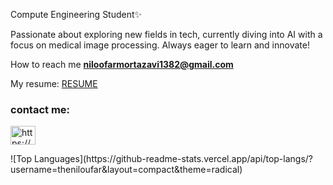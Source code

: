 Compute Engineering Student✨

Passionate about exploring new fields in tech, currently diving into AI with a focus on medical image processing. 
Always eager to learn and innovate!

How to reach me **niloofarmortazavi1382@gmail.com**

My resume: [RESUME](https://drive.google.com/file/d/1ETEy6bz7JVZHsBpW6nEsDOIorPoindPH/view?usp=sharing)

<h3 align="left">contact me:</h3>
<p align="left">
<a href="https://www.linkedin.com/in/niloufar-mortazavi/" target="blank"><img align="center" src="https://raw.githubusercontent.com/rahuldkjain/github-profile-readme-generator/master/src/images/icons/Social/linked-in-alt.svg" alt="https://www.linkedin.com/in/niloufar-mortazavi/" height="30" width="40" /></a>
</p>
<p>![Top Languages](https://github-readme-stats.vercel.app/api/top-langs/?username=theniloufar&layout=compact&theme=radical)</p>


